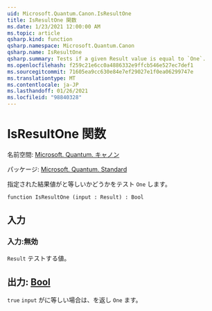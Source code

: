 ```yaml
---
uid: Microsoft.Quantum.Canon.IsResultOne
title: IsResultOne 関数
ms.date: 1/23/2021 12:00:00 AM
ms.topic: article
qsharp.kind: function
qsharp.namespace: Microsoft.Quantum.Canon
qsharp.name: IsResultOne
qsharp.summary: Tests if a given Result value is equal to `One`.
ms.openlocfilehash: f259c21e6cc0a4886332e9ffcb546e527ec7def1
ms.sourcegitcommit: 71605ea9cc630e84e7ef29027e1f0ea06299747e
ms.translationtype: MT
ms.contentlocale: ja-JP
ms.lasthandoff: 01/26/2021
ms.locfileid: "98840328"
---
```

# <a name="isresultone-function"></a>IsResultOne 関数

名前空間: [Microsoft. Quantum. キャノン](xref:Microsoft.Quantum.Canon)

パッケージ: [Microsoft. Quantum. Standard](https://nuget.org/packages/Microsoft.Quantum.Standard)


指定された結果値がと等しいかどうかをテスト `One` します。

```qsharp
function IsResultOne (input : Result) : Bool
```


## <a name="input"></a>入力

### <a name="input--__invalidresult__"></a>入力:__無効 <Result>__

`Result` テストする値。



## <a name="output--bool"></a>出力: [Bool](xref:microsoft.quantum.lang-ref.bool)

`true` `input` がに等しい場合は、を返し `One` ます。